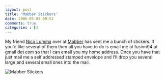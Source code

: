 ```yaml
---
layout: post
title: 'Mabber Stickers'
date: 2006-06-03 09:52
comments: true
categories : []
---  
```


My friend <a href="http://lumma.de/">Nico Lumma</a> over at <a href="http://mabber.com">Mabber</a> has sent me a bunch of stickers. If you'd like several of them then all you have to do is email me at fusion94 at gmail dot com so that I can email you my home address. Once you have that just mail me a self addressed stamped envelope and I'll drop you several large and several small ones into the mail.

<img src="/images/mabber.jpg" alt="Mabber Stickers" />

